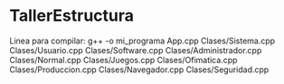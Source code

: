 # TallerEstructura
Linea para compilar:
g++ -o mi_programa App.cpp Clases/Sistema.cpp Clases/Usuario.cpp Clases/Software.cpp Clases/Administrador.cpp Clases/Normal.cpp Clases/Juegos.cpp Clases/Ofimatica.cpp Clases/Produccion.cpp Clases/Navegador.cpp Clases/Seguridad.cpp